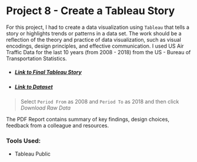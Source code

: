 # Project 8 - Create a Tableau Story
For this project, I had to create a data visualization using `Tableau` that tells a story or highlights trends or patterns in a data set. The work should be a reflection of the theory and practice of data visualization, such as visual encodings, design principles, and effective communication. I used US Air Traffic Data for the last 10 years (from 2008 - 2018) from the US - Bureau of Transportation Statistics. 

* ##### [Link to Final Tableau Story](https://public.tableau.com/shared/H3GZYRR3B?:display_count=yes)
* ##### [Link to Dataset](https://www.transtats.bts.gov/OT_Delay/OT_DelayCause1.asp)
> Select `Period From` as 2008 and `Period To` as 2018 and then click *Download Raw Data*

The PDF Report contains summary of key findings, design choices, feedback from a colleague and resources.

### Tools Used:
- Tableau Public